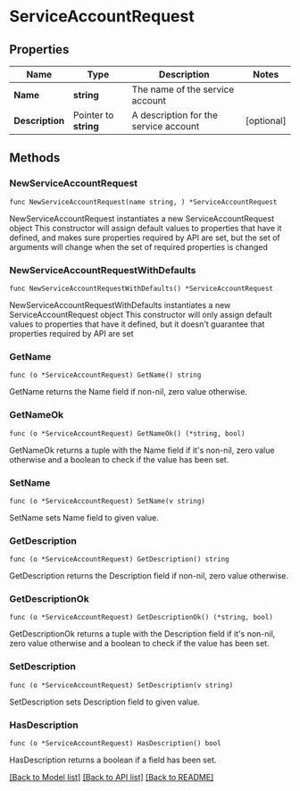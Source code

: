# ServiceAccountRequest

## Properties

Name | Type | Description | Notes
------------ | ------------- | ------------- | -------------
**Name** | **string** | The name of the service account | 
**Description** | Pointer to **string** | A description for the service account | [optional] 

## Methods

### NewServiceAccountRequest

`func NewServiceAccountRequest(name string, ) *ServiceAccountRequest`

NewServiceAccountRequest instantiates a new ServiceAccountRequest object
This constructor will assign default values to properties that have it defined,
and makes sure properties required by API are set, but the set of arguments
will change when the set of required properties is changed

### NewServiceAccountRequestWithDefaults

`func NewServiceAccountRequestWithDefaults() *ServiceAccountRequest`

NewServiceAccountRequestWithDefaults instantiates a new ServiceAccountRequest object
This constructor will only assign default values to properties that have it defined,
but it doesn't guarantee that properties required by API are set

### GetName

`func (o *ServiceAccountRequest) GetName() string`

GetName returns the Name field if non-nil, zero value otherwise.

### GetNameOk

`func (o *ServiceAccountRequest) GetNameOk() (*string, bool)`

GetNameOk returns a tuple with the Name field if it's non-nil, zero value otherwise
and a boolean to check if the value has been set.

### SetName

`func (o *ServiceAccountRequest) SetName(v string)`

SetName sets Name field to given value.


### GetDescription

`func (o *ServiceAccountRequest) GetDescription() string`

GetDescription returns the Description field if non-nil, zero value otherwise.

### GetDescriptionOk

`func (o *ServiceAccountRequest) GetDescriptionOk() (*string, bool)`

GetDescriptionOk returns a tuple with the Description field if it's non-nil, zero value otherwise
and a boolean to check if the value has been set.

### SetDescription

`func (o *ServiceAccountRequest) SetDescription(v string)`

SetDescription sets Description field to given value.

### HasDescription

`func (o *ServiceAccountRequest) HasDescription() bool`

HasDescription returns a boolean if a field has been set.


[[Back to Model list]](../README.md#documentation-for-models) [[Back to API list]](../README.md#documentation-for-api-endpoints) [[Back to README]](../README.md)



